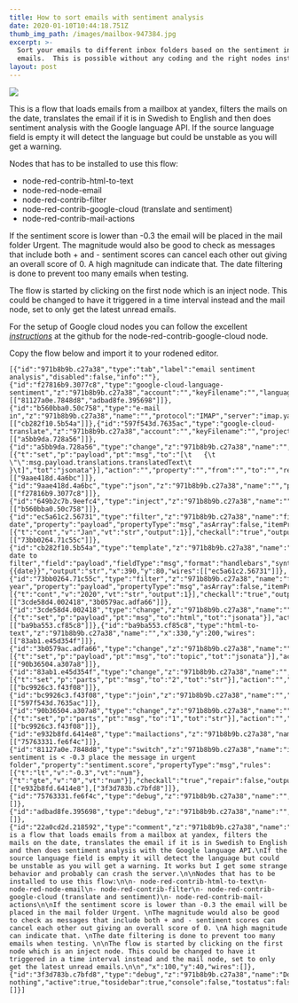 ```yaml
---
title: How to sort emails with sentiment analysis
date: 2020-01-10T10:44:18.751Z
thumb_img_path: /images/mailbox-947384.jpg
excerpt: >-
  Sort your emails to different inbox folders based on the sentiment in the
  emails.  This is possible without any coding and the right nodes installed.
layout: post
---
```

<meta name="description" content="This is a demonstration flow for use on Rodened.com that loads emails from a mailbox at Yandex, filters the mails on the date, translates the email if it is in Swedish to English and then does sentiment analysis with the Google language API.">

<meta name="keywords" content="email, sentiment analysis, node-red, rodened editor,demonstration flow, no coding, Google language API, integromat, zapier">

![](/images/email_sentiment.png)

This is a flow that loads emails from a mailbox at yandex, filters the mails on the date, translates the email if it is in Swedish to English and then does sentiment analysis with the Google language API. If the source language field is empty it will detect the language but could be unstable as you will get a warning. 

Nodes that has to be installed to use this flow:

* node-red-contrib-html-to-text
* node-red-node-email
* node-red-contrib-filter
* node-red-contrib-google-cloud (translate and sentiment)
* node-red-contrib-mail-actions

If the sentiment score is lower than -0.3 the email will be placed in the mail folder Urgent. The magnitude would also be good to check as messages that include both + and - sentiment scores can cancel each other out giving an overall score of 0. A high magnitude can indicate that. The date filtering is done to prevent too many emails when testing.

The flow is started by clicking on the first node which is an inject node. This could be changed to have it triggered in a time interval instead and the mail node, set to only get the latest unread emails.

For the setup of Google cloud nodes you can follow the excellent *[instructions](https://github.com/GoogleCloudPlatform/node-red-contrib-google-cloud)* at the github for the node-red-contrib-google-cloud node.

Copy the flow below and import it to your rodened editor. 

```
[{"id":"971b8b9b.c27a38","type":"tab","label":"email sentiment analysis","disabled":false,"info":""},{"id":"f27816b9.3077c8","type":"google-cloud-language-sentiment","z":"971b8b9b.c27a38","account":"","keyFilename":"","languageCode":"en","name":"","x":580,"y":280,"wires":[["81127a0e.7848d8","adbad8fe.395698"]]},{"id":"b560bba0.50c758","type":"e-mail in","z":"971b8b9b.c27a38","name":"","protocol":"IMAP","server":"imap.yandex.com","useSSL":true,"port":"993","box":"Inbox","disposition":"None","criteria":"ALL","repeat":"300","fetch":"trigger","inputs":1,"x":230,"y":80,"wires":[["cb282f10.5b54a"]]},{"id":"597f543d.7635ac","type":"google-cloud-translate","z":"971b8b9b.c27a38","account":"","keyFilename":"","projectId":"","sourceLanguageCode":"sv","targetLanguageCode":"en","name":"","x":140,"y":280,"wires":[["a5bb9da.728a56"]]},{"id":"a5bb9da.728a56","type":"change","z":"971b8b9b.c27a38","name":"","rules":[{"t":"set","p":"payload","pt":"msg","to":"[\t   {\t       \"\":msg.payload.translations.translatedText\t   }\t]","tot":"jsonata"}],"action":"","property":"","from":"","to":"","reg":false,"x":300,"y":280,"wires":[["9aae418d.4a6bc"]]},{"id":"9aae418d.4a6bc","type":"json","z":"971b8b9b.c27a38","name":"","property":"payload","action":"","pretty":false,"x":450,"y":280,"wires":[["f27816b9.3077c8"]]},{"id":"649b2c7b.9eefc4","type":"inject","z":"971b8b9b.c27a38","name":"","topic":"","payload":"","payloadType":"date","repeat":"","crontab":"","once":false,"onceDelay":0.1,"x":100,"y":80,"wires":[["b560bba0.50c758"]]},{"id":"ec5a61c2.56731","type":"filter","z":"971b8b9b.c27a38","name":"filter date","property":"payload","propertyType":"msg","asArray":false,"itemProperty":"","itemPropertyType":"item","rules":[{"t":"cont","v":"Jan","vt":"str","output":1}],"checkall":"true","outputs":1,"x":560,"y":80,"wires":[["73bb0264.71c55c"]]},{"id":"cb282f10.5b54a","type":"template","z":"971b8b9b.c27a38","name":"pass date to filter","field":"payload","fieldType":"msg","format":"handlebars","syntax":"mustache","template":"{{date}}","output":"str","x":390,"y":80,"wires":[["ec5a61c2.56731"]]},{"id":"73bb0264.71c55c","type":"filter","z":"971b8b9b.c27a38","name":"filter year","property":"payload","propertyType":"msg","asArray":false,"itemProperty":"","itemPropertyType":"item","rules":[{"t":"cont","v":"2020","vt":"str","output":1}],"checkall":"true","outputs":1,"x":700,"y":80,"wires":[["3cde58d4.002418","3b0579ac.adfa66"]]},{"id":"3cde58d4.002418","type":"change","z":"971b8b9b.c27a38","name":"","rules":[{"t":"set","p":"payload","pt":"msg","to":"html","tot":"jsonata"}],"action":"","property":"","from":"","to":"","reg":false,"x":160,"y":200,"wires":[["ba9ba553.cf85c8"]]},{"id":"ba9ba553.cf85c8","type":"html-to-text","z":"971b8b9b.c27a38","name":"","x":330,"y":200,"wires":[["83ab1.e45d354f"]]},{"id":"3b0579ac.adfa66","type":"change","z":"971b8b9b.c27a38","name":"","rules":[{"t":"set","p":"payload","pt":"msg","to":"topic","tot":"jsonata"}],"action":"","property":"","from":"","to":"","reg":false,"x":160,"y":140,"wires":[["90b36504.a307a8"]]},{"id":"83ab1.e45d354f","type":"change","z":"971b8b9b.c27a38","name":"","rules":[{"t":"set","p":"parts","pt":"msg","to":"2","tot":"str"}],"action":"","property":"","from":"","to":"","reg":false,"x":500,"y":200,"wires":[["bc9926c3.f43f08"]]},{"id":"bc9926c3.f43f08","type":"join","z":"971b8b9b.c27a38","name":"","mode":"custom","build":"string","property":"payload","propertyType":"msg","key":"topic","joiner":"\\n","joinerType":"str","accumulate":false,"timeout":"","count":"2","reduceRight":false,"reduceExp":"","reduceInit":"","reduceInitType":"","reduceFixup":"","x":690,"y":200,"wires":[["597f543d.7635ac"]]},{"id":"90b36504.a307a8","type":"change","z":"971b8b9b.c27a38","name":"","rules":[{"t":"set","p":"parts","pt":"msg","to":"1","tot":"str"}],"action":"","property":"","from":"","to":"","reg":false,"x":500,"y":140,"wires":[["bc9926c3.f43f08"]]},{"id":"e932b8fd.6414e8","type":"mailactions","z":"971b8b9b.c27a38","name":"urgent","protocol":"IMAP","server":"imap.yandex.com","useSSL":true,"port":"993","box":"INBOX","outbox":"urgent","tag":"","x":610,"y":360,"wires":[["75763331.fe6f4c"]]},{"id":"81127a0e.7848d8","type":"switch","z":"971b8b9b.c27a38","name":"if sentiment is < -0.3 place the message in urgent folder","property":"sentiment.score","propertyType":"msg","rules":[{"t":"lt","v":"-0.3","vt":"num"},{"t":"gte","v":"0","vt":"num"}],"checkall":"true","repair":false,"outputs":2,"x":290,"y":360,"wires":[["e932b8fd.6414e8"],["3f3d783b.c7bfd8"]]},{"id":"75763331.fe6f4c","type":"debug","z":"971b8b9b.c27a38","name":"","active":true,"tosidebar":true,"console":false,"tostatus":false,"complete":"false","x":770,"y":360,"wires":[]},{"id":"adbad8fe.395698","type":"debug","z":"971b8b9b.c27a38","name":"","active":true,"tosidebar":true,"console":false,"tostatus":false,"complete":"sentiment.score","targetType":"msg","x":780,"y":280,"wires":[]},{"id":"22a0cd2d.218592","type":"comment","z":"971b8b9b.c27a38","name":"","info":"This is a flow that loads emails from a mailbox at yandex, filters the mails on the date, translates the email if it is in Swedish to English and then does sentiment analysis with the Google language API.\nIf the source language field is empty it will detect the language but could be unstable as you will get a warning. It works but I get some strange behavior and probably can crash the server.\n\nNodes that has to be installed to use this flow:\n\n- node-red-contrib-html-to-text\n- node-red-node-email\n- node-red-contrib-filter\n- node-red-contrib-google-cloud (translate and sentiment)\n- node-red-contrib-mail-actions\n\nIf the sentiment score is lower than -0.3 the email will be placed in the mail folder Urgent. \nThe magnitude would also be good to check as messages that include both + and - sentiment scores can cancel each other out giving an overall score of 0. \nA high magnitude can indicate that. \nThe date filtering is done to prevent too many emails when testing. \n\nThe flow is started by clicking on the first node which is an inject node. This could be changed to have it triggered in a time interval instead and the mail node, set to only get the latest unread emails.\n\n","x":100,"y":40,"wires":[]},{"id":"3f3d783b.c7bfd8","type":"debug","z":"971b8b9b.c27a38","name":"Do nothing","active":true,"tosidebar":true,"console":false,"tostatus":false,"complete":"payload","targetType":"msg","x":630,"y":400,"wires":[]}]
```
